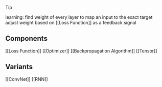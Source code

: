 
>[!tip]
>learning: 
>find weight of every layer to map an input to the exact target
>adjust weight based on [[Loss Function]] as a feedback signal
## Components

[[Loss Function]]
[[Optimizer]]
[[Backpropagation Algorithm]]
[[Tensor]]

## Variants

[[ConvNet]]
[[RNN]]
